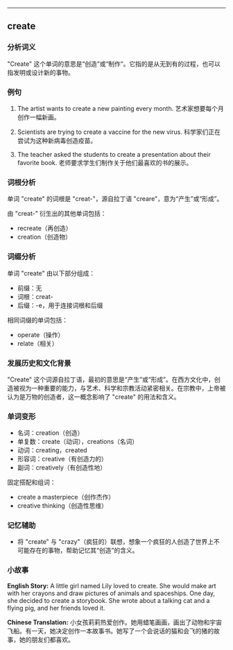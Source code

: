 
---------------
## create
### 分析词义
"Create" 这个单词的意思是“创造”或“制作”。它指的是从无到有的过程，也可以指发明或设计新的事物。

### 例句
1. The artist wants to create a new painting every month.
   艺术家想要每个月创作一幅新画。

2. Scientists are trying to create a vaccine for the new virus.
   科学家们正在尝试为这种新病毒创造疫苗。

3. The teacher asked the students to create a presentation about their favorite book.
   老师要求学生们制作关于他们最喜欢的书的展示。

### 词根分析
单词 "create" 的词根是 "creat-"，源自拉丁语 "creare"，意为“产生”或“形成”。

由 "creat-" 衍生出的其他单词包括：
- recreate（再创造）
- creation（创造物）

### 词缀分析
单词 "create" 由以下部分组成：
- 前缀：无
- 词根：creat-
- 后缀：-e，用于连接词根和后缀

相同词缀的单词包括：
- operate（操作）
- relate（相关）

### 发展历史和文化背景
"Create" 这个词源自拉丁语，最初的意思是“产生”或“形成”。在西方文化中，创造被视为一种重要的能力，与艺术、科学和宗教活动紧密相关。在宗教中，上帝被认为是万物的创造者，这一概念影响了 "create" 的用法和含义。

### 单词变形
- 名词：creation（创造）
- 单复数：create（动词），creations（名词）
- 动词：creating，created
- 形容词：creative（有创造力的）
- 副词：creatively（有创造性地）

固定搭配和组词：
- create a masterpiece（创作杰作）
- creative thinking（创造性思维）

### 记忆辅助
- 将 "create" 与 "crazy"（疯狂的）联想，想象一个疯狂的人创造了世界上不可能存在的事物，帮助记忆其“创造”的含义。

### 小故事
**English Story:**
A little girl named Lily loved to create. She would make art with her crayons and draw pictures of animals and spaceships. One day, she decided to create a storybook. She wrote about a talking cat and a flying pig, and her friends loved it.

**Chinese Translation:**
小女孩莉莉热爱创作。她用蜡笔画画，画出了动物和宇宙飞船。有一天，她决定创作一本故事书。她写了一个会说话的猫和会飞的猪的故事，她的朋友们都喜欢。

